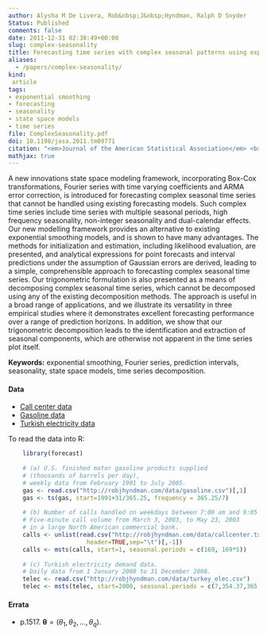 ```yaml
---
author: Alysha M De Livera, Rob&nbsp;J&nbsp;Hyndman, Ralph D Snyder
Status: Published
comments: false
date: 2011-12-31 02:38:49+00:00
slug: complex-seasonality
title: Forecasting time series with complex seasonal patterns using exponential smoothing
aliases:
  - /papers/complex-seasonality/
kind:
 article
tags:
- exponential smoothing
- forecasting
- seasonality
- state space models
- time series
file: ComplexSeasonality.pdf
doi: 10.1198/jasa.2011.tm09771
citation: "<em>Journal of the American Statistical Association</em> <b>106</b>(496), 1513-1527"
mathjax: true
---
```


A new innovations state space modeling framework, incorporating Box-Cox transformations, Fourier series with time varying coefficients and ARMA error correction, is introduced for forecasting complex seasonal time series that cannot be handled using existing forecasting models. Such complex time series include time series with multiple seasonal periods, high frequency seasonality, non-integer seasonality and dual-calendar effects. Our new modelling framework provides an alternative to existing exponential smoothing models, and is shown to have many advantages. The methods for initialization and estimation, including likelihood evaluation, are presented, and analytical expressions for point forecasts and interval predictions under the assumption of Gaussian errors are derived, leading to a simple, comprehensible approach to forecasting complex seasonal time series. Our trigonometric formulation is also presented as a means of decomposing complex seasonal time series, which cannot be decomposed using any of the existing decomposition methods. The approach is useful in a broad range of applications, and we illustrate its versatility in three empirical studies where it demonstrates excellent forecasting performance over a range of prediction horizons. In addition, we show that our trigonometric decomposition leads to the identification and extraction of seasonal components, which are otherwise not apparent in the time series plot itself.

**Keywords:** exponential smoothing, Fourier series, prediction intervals, seasonality, state space models, time series decomposition.


#### Data

  * [Call center data](http://robjhyndman.com/data/callcenter.txt)
  * [Gasoline data](http://robjhyndman.com/data/gasoline.csv)
  * [Turkish electricity data](http://robjhyndman.com/data/turkey_elec.csv)


To read the data into R:
    
```r    
    library(forecast)
    
    # (a) U.S. finished motor gasoline products supplied
    # (thousands of barrels per day),
    # weekly data from February 1991 to July 2005.
    gas <- read.csv("http://robjhyndman.com/data/gasoline.csv")[,1]
    gas <- ts(gas, start=1991+31/365.25, frequency = 365.25/7)
    
    # (b) Number of calls handled on weekdays between 7:00 am and 9:05 pm
    # Five-minute call volume from March 3, 2003, to May 23, 2003
    # in a large North American commercial bank.
    calls <- unlist(read.csv("http://robjhyndman.com/data/callcenter.txt",
                      header=TRUE,sep="\t")[,-1])
    calls <- msts(calls, start=1, seasonal.periods = c(169, 169*5))
    
    # (c) Turkish electricity demand data.
    # Daily data from 1 January 2000 to 31 December 2008.
    telec <- read.csv("http://robjhyndman.com/data/turkey_elec.csv")
    telec <- msts(telec, start=2000, seasonal.periods = c(7,354.37,365.25))
```


#### Errata

  * p.1517. $\boldsymbol{\theta}=(\theta_1,\theta_2,\dots,\theta_q)$.


